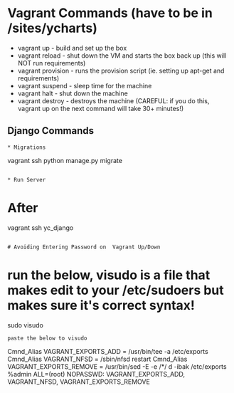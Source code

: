# Vagrant Commands (have to be in /sites/ycharts)
* vagrant up - build and set up the box
* vagrant reload - shut down the VM and starts the box back up (this will NOT run requirements)
* vagrant provision - runs the provision script (ie. setting up apt-get and requirements)
* vagrant suspend - sleep time for the machine
* vagrant halt - shut down the machine
* vagrant destroy - destroys the machine (CAREFUL: if you do this, vagrant up on the next command will take 30+ minutes!)

## Django Commands
```
* Migrations
```
vagrant ssh
python manage.py migrate
```

* Run Server
```
# After
vagrant ssh
yc_django
```

# Avoiding Entering Password on  Vagrant Up/Down
```
# run the below, visudo is a file that makes edit to your /etc/sudoers but makes sure it's correct syntax!
sudo visudo
```
paste the below to visudo
```
Cmnd_Alias VAGRANT_EXPORTS_ADD = /usr/bin/tee -a /etc/exports
Cmnd_Alias VAGRANT_NFSD = /sbin/nfsd restart
Cmnd_Alias VAGRANT_EXPORTS_REMOVE = /usr/bin/sed -E -e /*/ d -ibak /etc/exports
%admin ALL=(root) NOPASSWD: VAGRANT_EXPORTS_ADD, VAGRANT_NFSD, VAGRANT_EXPORTS_REMOVE
```